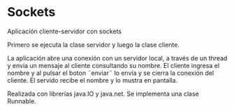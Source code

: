 # Sockets
Aplicación cliente-servidor con sockets

Primero se ejecuta la clase servidor y luego la clase cliente.

La aplicación abre una conexión con un servidor local, a través de un thread y envia un mensaje al cliente consultando su nombre.
El cliente ingresa el nombre y al pulsar el boton ¨enviar¨ lo envía y se cierra la conexión del cliente.
El servido recibe el nombre y lo mustra en pantalla.

Realizada con librerías java.IO y java.net.
Se implementa una clase Runnable.
